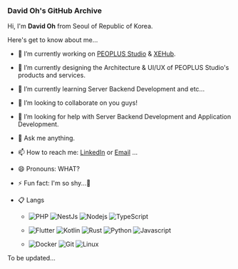 ### David Oh's GitHub Archive

Hi, I'm **David Oh** from Seoul of Republic of Korea.

Here's get to know about me...

- 🔭 I’m currently working on <a href="https://github.com/peoplus" target="_parent">PEOPLUS Studio</a> & <a href="https://github.com/xpressengine" target="_parent">XEHub</a>.
- 🎨 I’m currently designing the Architecture & UI/UX of PEOPLUS Studio's products and services.
- 🌱 I’m currently learning Server Backend Development and etc...
- 👯 I’m looking to collaborate on you guys!
- 🤔 I’m looking for help with Server Backend Development and Application Development.
- 💬 Ask me anything.
- 📫 How to reach me: <a href="https://www.linkedin.com/in/silverstone0603/">LinkedIn</a> or <a href="mailto:dalhooyn3@gmail.com">Email</a> ...
- 😄 Pronouns: WHAT?
- ⚡ Fun fact: I'm so shy...🤭

- 📋 Langs
  - <p><img alt="PHP" src="https://img.shields.io/badge/-PHP-8993be?style=flat-square&logo=PHP&logoColor=white" /> <img alt="NestJs" src="https://img.shields.io/badge/-NestJs-ea2845?style=flat-square&logo=nestjs&logoColor=white" /> <img alt="Nodejs" src="https://img.shields.io/badge/-NodeJs-43853d?style=flat-square&logo=Node.js&logoColor=white" /> <img alt="TypeScript" src="https://img.shields.io/badge/-TypeScript-007ACC?style=flat-square&logo=typescript&logoColor=white" /></p>
  - <p><img alt="Flutter" src="https://img.shields.io/badge/-Flutter-03A9F4?style=flat-square&logo=flutter&logoColor=white" /> <img alt="Kotlin" src="https://img.shields.io/badge/Kotlin-0095D5?&style=flat-square&logo=kotlin&logoColor=white" /> <img alt="Rust" src="https://img.shields.io/badge/Rust-000000?style=flat-square&logo=rust&logoColor=white" /> <img alt="Python" src="https://img.shields.io/badge/Python-14354C?style=flat-square&logo=python&logoColor=white" /> <img alt="Javascript" src="https://img.shields.io/badge/JavaScript-F7DF1E?style=flat-square&logo=javascript&logoColor=black" /></p>
  - <p><img alt="Docker" src="https://img.shields.io/badge/-Docker-46a2f1?style=flat-square&logo=docker&logoColor=white" /> <img alt="Git" src="https://img.shields.io/badge/-Git-F05032?style=flat-square&logo=git&logoColor=white" /> <img alt="Linux" src="https://img.shields.io/badge/-Linux-FCC624?style=flat-square&logo=linux&logoColor=white" /></p>

To be updated...
